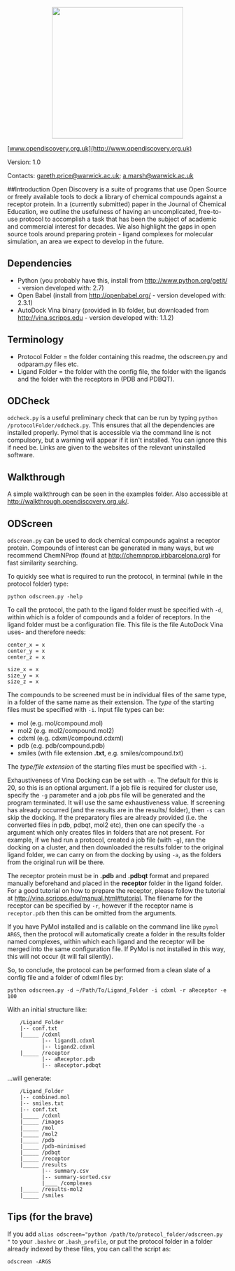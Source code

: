 <p align="center"><img src="http://www2.warwick.ac.uk/fac/sci/moac/people/students/2012/gareth_price/logo.png" width="300px" /></p>

[www.opendiscovery.org.uk](http://www.opendiscovery.org.uk)

Version: 1.0

Contacts: gareth.price@warwick.ac.uk; a.marsh@warwick.ac.uk

##Introduction
Open Discovery is a suite of programs that use Open Source or freely available tools to dock a library of chemical compounds against a receptor protein. In a (currently submitted) paper in the Journal of Chemical Education, we outline the usefulness of having an uncomplicated, free-to-use protocol to accomplish a task that has been the subject of academic and commercial interest for decades. We also highlight the gaps in open source tools around preparing protein - ligand complexes for molecular simulation, an area we expect to develop in the future.

## Dependencies
* Python (you probably have this, install from http://www.python.org/getit/ - version developed with: 2.7)
* Open Babel (install from http://openbabel.org/ - version developed with: 2.3.1)
* AutoDock Vina binary (provided in lib folder, but downloaded from http://vina.scripps.edu - version developed with: 1.1.2)

## Terminology
* Protocol Folder = the folder containing this readme, the odscreen.py and odparam.py files etc.
* Ligand Folder = the folder with the config file, the folder with the ligands and the folder with the receptors in (PDB and PDBQT).

## ODCheck

`odcheck.py` is a useful preliminary check that can be run by typing `python /protocolFolder/odcheck.py`. This ensures that all the dependencies are installed properly. Pymol that is accessible via the command line is not compulsory, but a warning will appear if it isn't installed. You can ignore this if need be. Links are given to the websites of the relevant uninstalled software.

## Walkthrough

A simple walkthrough can be seen in the examples folder. Also accessible at http://walkthrough.opendiscovery.org.uk/.

## ODScreen

`odscreen.py` can be used to dock chemical compounds against a receptor protein. Compounds of interest can be generated in many ways, but we recommend ChemNProp (found at http://chemnprop.irbbarcelona.org) for fast similarity searching.

To quickly see what is required to run the protocol, in terminal (while in the protocol folder) type:

``python odscreen.py -help``

To call the protocol, the path to the ligand folder must be specified with `-d`, within which is a folder of compounds and a folder of receptors. In the ligand folder must be a configuration file. This file is the file AutoDock Vina uses- and therefore needs:
```
center_x = x
center_y = x
center_z = x

size_x = x
size_y = x
size_z = x
```
The compounds to be screened must be in individual files of the same type, in a folder of the same name as their extension.  The *type* of the starting files must be specified with `-i`.
Input file types can be:

* mol (e.g. mol/compound.mol)
* mol2 (e.g. mol2/compound.mol2)
* cdxml (e.g. cdxml/compound.cdxml)
* pdb (e.g. pdb/compound.pdb)
* smiles (with file extension **.txt**, e.g. smiles/compound.txt)


The *type/file extension* of the starting files must be specified with `-i`.

Exhaustiveness of Vina Docking can be set with `-e`. The default for this is 20, so this is an optional argument. If a job file is required for cluster use, specify the `-g` parameter and a job.pbs file will be generated and the program terminated. It will use the same exhaustiveness value. If screening has already occurred (and the results are in the results/ folder), then `-s` can skip the docking. If the preparatory files are already provided (i.e. the converted files in pdb, pdbqt, mol2 etc), then one can specify the `-a` argument which only creates files in folders that are not present. For example, if we had run a protocol, created a job file (with `-g`), ran the docking on a cluster, and then downloaded the results folder to the original ligand folder, we can carry on from the docking by using `-a`, as the folders from the original run will be there.

The receptor protein must be in **.pdb** and **.pdbqt** format and prepared manually beforehand and placed in the **receptor** folder in the ligand folder. For a good tutorial on how to prepare the receptor, please follow the tutorial at http://vina.scripps.edu/manual.html#tutorial. The filename for the receptor can be specified by `-r`, however if the receptor name is `receptor.pdb` then this can be omitted from the arguments.

If you have PyMol installed and is callable on the command line like `pymol ARGS`, then the protocol will automatically create a folder in the results folder named complexes, within which each ligand and the receptor will be merged into the same configuration file. If PyMol is not installed in this way, this will not occur (it will fail silently).

So, to conclude, the protocol can be performed from a clean slate of a config file and a folder of cdxml files by:

``python odscreen.py -d ~/Path/To/Ligand_Folder -i cdxml -r aReceptor -e 100``

With an initial structure like:

```
	/Ligand_Folder
	|-- conf.txt
	|_____ /cdxml
		   |-- ligand1.cdxml
		   |-- ligand2.cdxml
	|_____ /receptor
		   |-- aReceptor.pdb
		   |-- aReceptor.pdbqt
```

...will generate:

```
	/Ligand_Folder
	|-- combined.mol
	|-- smiles.txt
	|-- conf.txt
	|_____ /cdxml
	|_____ /images
	|_____ /mol
	|_____ /mol2
	|_____ /pdb
	|_____ /pdb-minimised
	|_____ /pdbqt
	|_____ /receptor
	|_____ /results
		   |-- summary.csv
		   |-- summary-sorted.csv
		   |____ /complexes
	|_____ /results-mol2
	|_____ /smiles

```

## Tips (for the brave)

If you add `alias odscreen="python /path/to/protocol_folder/odscreen.py "` to your `.bashrc` or `.bash_profile`, or put the protocol folder in a folder already indexed by these files, you can call the script as:

```odscreen -ARGS```

